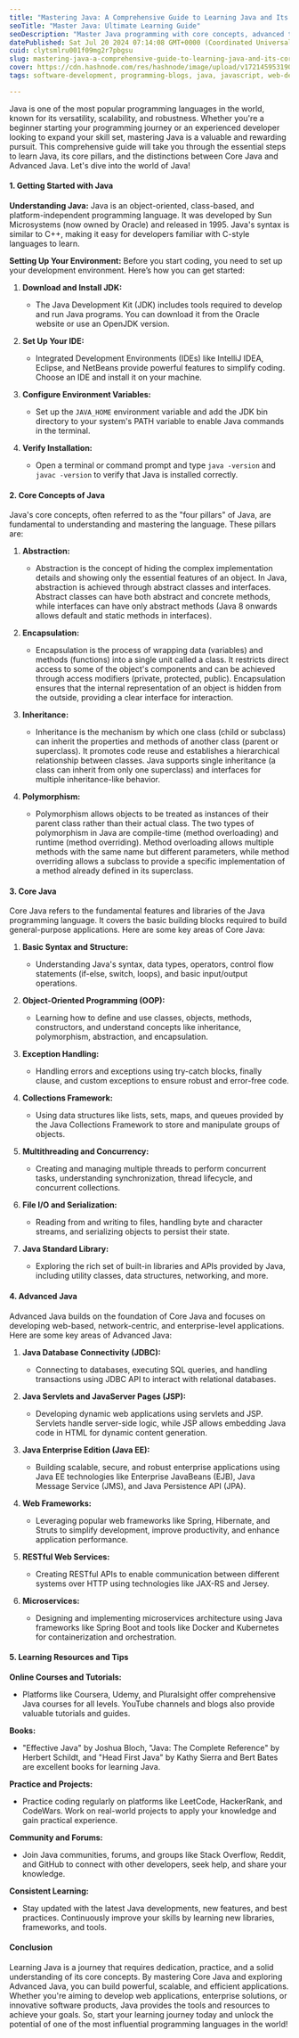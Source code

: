 ```yaml
---
title: "Mastering Java: A Comprehensive Guide to Learning Java and Its Core Concepts"
seoTitle: "Master Java: Ultimate Learning Guide"
seoDescription: "Master Java programming with core concepts, advanced techniques, practical resources, tips, and learning strategies. Start today!"
datePublished: Sat Jul 20 2024 07:14:08 GMT+0000 (Coordinated Universal Time)
cuid: clytsmlru001f09mg2r7pbgsu
slug: mastering-java-a-comprehensive-guide-to-learning-java-and-its-core-concepts
cover: https://cdn.hashnode.com/res/hashnode/image/upload/v1721459531907/4206dee8-fa8b-474b-8c0b-141d25e45c1c.png
tags: software-development, programming-blogs, java, javascript, web-development, backend, software-architecture, developer, software-engineering, oops, vscode, core-java, web3, programming-tips, backend-developments

---
```


Java is one of the most popular programming languages in the world, known for its versatility, scalability, and robustness. Whether you're a beginner starting your programming journey or an experienced developer looking to expand your skill set, mastering Java is a valuable and rewarding pursuit. This comprehensive guide will take you through the essential steps to learn Java, its core pillars, and the distinctions between Core Java and Advanced Java. Let's dive into the world of Java!

#### **1\. Getting Started with Java**

**Understanding Java:** Java is an object-oriented, class-based, and platform-independent programming language. It was developed by Sun Microsystems (now owned by Oracle) and released in 1995. Java's syntax is similar to C++, making it easy for developers familiar with C-style languages to learn.

**Setting Up Your Environment:** Before you start coding, you need to set up your development environment. Here’s how you can get started:

1. **Download and Install JDK:**
    
    * The Java Development Kit (JDK) includes tools required to develop and run Java programs. You can download it from the Oracle website or use an OpenJDK version.
        
2. **Set Up Your IDE:**
    
    * Integrated Development Environments (IDEs) like IntelliJ IDEA, Eclipse, and NetBeans provide powerful features to simplify coding. Choose an IDE and install it on your machine.
        
3. **Configure Environment Variables:**
    
    * Set up the `JAVA_HOME` environment variable and add the JDK bin directory to your system's PATH variable to enable Java commands in the terminal.
        
4. **Verify Installation:**
    
    * Open a terminal or command prompt and type `java -version` and `javac -version` to verify that Java is installed correctly.
        

#### **2\. Core Concepts of Java**

Java's core concepts, often referred to as the "four pillars" of Java, are fundamental to understanding and mastering the language. These pillars are:

1. **Abstraction:**
    
    * Abstraction is the concept of hiding the complex implementation details and showing only the essential features of an object. In Java, abstraction is achieved through abstract classes and interfaces. Abstract classes can have both abstract and concrete methods, while interfaces can have only abstract methods (Java 8 onwards allows default and static methods in interfaces).
        
2. **Encapsulation:**
    
    * Encapsulation is the process of wrapping data (variables) and methods (functions) into a single unit called a class. It restricts direct access to some of the object's components and can be achieved through access modifiers (private, protected, public). Encapsulation ensures that the internal representation of an object is hidden from the outside, providing a clear interface for interaction.
        
3. **Inheritance:**
    
    * Inheritance is the mechanism by which one class (child or subclass) can inherit the properties and methods of another class (parent or superclass). It promotes code reuse and establishes a hierarchical relationship between classes. Java supports single inheritance (a class can inherit from only one superclass) and interfaces for multiple inheritance-like behavior.
        
4. **Polymorphism:**
    
    * Polymorphism allows objects to be treated as instances of their parent class rather than their actual class. The two types of polymorphism in Java are compile-time (method overloading) and runtime (method overriding). Method overloading allows multiple methods with the same name but different parameters, while method overriding allows a subclass to provide a specific implementation of a method already defined in its superclass.
        

#### **3\. Core Java**

Core Java refers to the fundamental features and libraries of the Java programming language. It covers the basic building blocks required to build general-purpose applications. Here are some key areas of Core Java:

1. **Basic Syntax and Structure:**
    
    * Understanding Java's syntax, data types, operators, control flow statements (if-else, switch, loops), and basic input/output operations.
        
2. **Object-Oriented Programming (OOP):**
    
    * Learning how to define and use classes, objects, methods, constructors, and understand concepts like inheritance, polymorphism, abstraction, and encapsulation.
        
3. **Exception Handling:**
    
    * Handling errors and exceptions using try-catch blocks, finally clause, and custom exceptions to ensure robust and error-free code.
        
4. **Collections Framework:**
    
    * Using data structures like lists, sets, maps, and queues provided by the Java Collections Framework to store and manipulate groups of objects.
        
5. **Multithreading and Concurrency:**
    
    * Creating and managing multiple threads to perform concurrent tasks, understanding synchronization, thread lifecycle, and concurrent collections.
        
6. **File I/O and Serialization:**
    
    * Reading from and writing to files, handling byte and character streams, and serializing objects to persist their state.
        
7. **Java Standard Library:**
    
    * Exploring the rich set of built-in libraries and APIs provided by Java, including utility classes, data structures, networking, and more.
        

#### **4\. Advanced Java**

Advanced Java builds on the foundation of Core Java and focuses on developing web-based, network-centric, and enterprise-level applications. Here are some key areas of Advanced Java:

1. **Java Database Connectivity (JDBC):**
    
    * Connecting to databases, executing SQL queries, and handling transactions using JDBC API to interact with relational databases.
        
2. **Java Servlets and JavaServer Pages (JSP):**
    
    * Developing dynamic web applications using servlets and JSP. Servlets handle server-side logic, while JSP allows embedding Java code in HTML for dynamic content generation.
        
3. **Java Enterprise Edition (Java EE):**
    
    * Building scalable, secure, and robust enterprise applications using Java EE technologies like Enterprise JavaBeans (EJB), Java Message Service (JMS), and Java Persistence API (JPA).
        
4. **Web Frameworks:**
    
    * Leveraging popular web frameworks like Spring, Hibernate, and Struts to simplify development, improve productivity, and enhance application performance.
        
5. **RESTful Web Services:**
    
    * Creating RESTful APIs to enable communication between different systems over HTTP using technologies like JAX-RS and Jersey.
        
6. **Microservices:**
    
    * Designing and implementing microservices architecture using Java frameworks like Spring Boot and tools like Docker and Kubernetes for containerization and orchestration.
        

#### **5\. Learning Resources and Tips**

**Online Courses and Tutorials:**

* Platforms like Coursera, Udemy, and Pluralsight offer comprehensive Java courses for all levels. YouTube channels and blogs also provide valuable tutorials and guides.
    

**Books:**

* "Effective Java" by Joshua Bloch, "Java: The Complete Reference" by Herbert Schildt, and "Head First Java" by Kathy Sierra and Bert Bates are excellent books for learning Java.
    

**Practice and Projects:**

* Practice coding regularly on platforms like LeetCode, HackerRank, and CodeWars. Work on real-world projects to apply your knowledge and gain practical experience.
    

**Community and Forums:**

* Join Java communities, forums, and groups like Stack Overflow, Reddit, and GitHub to connect with other developers, seek help, and share your knowledge.
    

**Consistent Learning:**

* Stay updated with the latest Java developments, new features, and best practices. Continuously improve your skills by learning new libraries, frameworks, and tools.
    

#### **Conclusion**

Learning Java is a journey that requires dedication, practice, and a solid understanding of its core concepts. By mastering Core Java and exploring Advanced Java, you can build powerful, scalable, and efficient applications. Whether you're aiming to develop web applications, enterprise solutions, or innovative software products, Java provides the tools and resources to achieve your goals. So, start your learning journey today and unlock the potential of one of the most influential programming languages in the world!